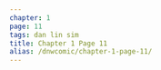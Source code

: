 ```yaml
---
chapter: 1
page: 11
tags: dan lin sim
title: Chapter 1 Page 11
alias: /dnwcomic/chapter-1-page-11/
---
```

